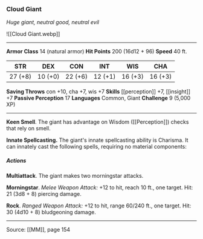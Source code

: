 ### Cloud Giant
_Huge giant, neutral good, neutral evil_

![[Cloud Giant.webp]]




---

**Armor Class** 14 (natural armor)
**Hit Points** 200 (16d12 + 96)
**Speed** 40 ft.

| STR     | DEX     | CON     | INT     | WIS     | CHA     |
|---------|---------|---------|---------|---------|---------|
| 27 (+8) | 10 (+0) | 22 (+6) | 12 (+1) | 16 (+3) | 16 (+3) |

**Saving Throws** con +10, cha +7, wis +7
**Skills** [[perception]] +7, [[insight]] +7
**Passive Perception** 17
**Languages** Common, Giant
**Challenge** 9 (5,000 XP)

---

**Keen Smell**. The giant has advantage on Wisdom ([[Perception]]) checks that rely on smell.

**Innate Spellcasting.** The giant's innate spellcasting ability is Charisma. It can innately cast the following spells, requiring no material components:

##### Actions
**Multiattack**. The giant makes two morningstar attacks.

**Morningstar**. _Melee Weapon Attack:_ +12 to hit, reach 10 ft., one target. Hit: 21 (3d8 + 8) piercing damage.

**Rock**. _Ranged Weapon Attack:_ +12 to hit, range 60/240 ft., one target. Hit: 30 (4d10 + 8) bludgeoning damage.


---

Source: [[MM]], page 154